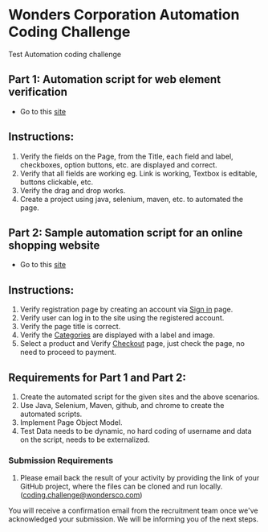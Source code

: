 # Wonders Corporation Automation Coding Challenge
Test Automation coding challenge

## Part 1: Automation script for web element verification
- Go to this [site](https://artoftesting.com/samplesiteforselenium)

## Instructions:
1.	Verify the fields on the Page, from the Title, each field and label, checkboxes, option buttons, etc. are displayed and correct.
2.	Verify that all fields are working eg. Link is working, Textbox is editable, buttons clickable, etc. 
3.	Verify the drag and drop works.
4.	Create a project using java, selenium, maven, etc. to automated the page.

## Part 2: Sample automation script for an online shopping website
- Go to this [site](https://www.giordano.com/GB/en-US/)

## Instructions:
1.	Verify registration page by creating an account via [Sign in](/SignIn.jpg) page.
2.	Verify user can log in to the site using the registered account.
3.	Verify the page title is correct.
4.	Verify the [Categories](/Categories.jpg) are displayed with a label and image.
5.	Select a product and Verify [Checkout](/Checkout.jpg) page, just check the page, no need to proceed to payment.

## Requirements for Part 1 and Part 2:
1.	Create the automated script for the given sites and the above scenarios.
2.	Use Java, Selenium, Maven, github, and chrome to create the automated scripts.
3.	Implement Page Object Model.
4.	Test Data needs to be dynamic, no hard coding of username and data on the script, needs to be externalized.

###  Submission Requirements
1. Please email back the result of your activity by providing the link of your GitHub project, where the files can be cloned and run locally. ([coding.challenge@wondersco.com](email:coding.challenge@wondersco.com))

You will receive a confirmation email from the recruitment team once we've acknowledged your submission. We will be informing you of the next steps.
